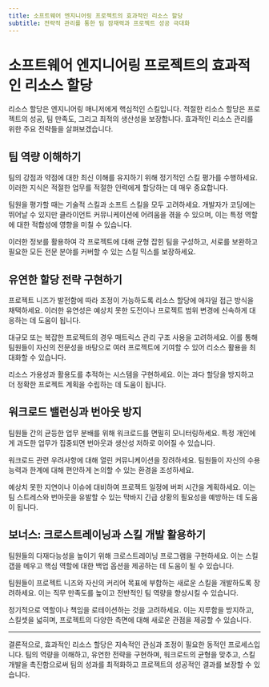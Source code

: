 ```yaml
---
title: 소프트웨어 엔지니어링 프로젝트의 효과적인 리소스 할당
subtitle: 전략적 관리를 통한 팀 잠재력과 프로젝트 성공 극대화
---
```


# 소프트웨어 엔지니어링 프로젝트의 효과적인 리소스 할당

리소스 할당은 엔지니어링 매니저에게 핵심적인 스킬입니다. 적절한 리소스 할당은 프로젝트의 성공, 팀 만족도, 그리고 최적의 생산성을 보장합니다. 효과적인 리소스 관리를 위한 주요 전략들을 살펴보겠습니다.

## 팀 역량 이해하기

팀의 강점과 약점에 대한 최신 이해를 유지하기 위해 정기적인 스킬 평가를 수행하세요. 이러한 지식은 적절한 업무를 적절한 인력에게 할당하는 데 매우 중요합니다.

팀원을 평가할 때는 기술적 스킬과 소프트 스킬을 모두 고려하세요. 개발자가 코딩에는 뛰어날 수 있지만 클라이언트 커뮤니케이션에 어려움을 겪을 수 있으며, 이는 특정 역할에 대한 적합성에 영향을 미칠 수 있습니다.

이러한 정보를 활용하여 각 프로젝트에 대해 균형 잡힌 팀을 구성하고, 서로를 보완하고 필요한 모든 전문 분야를 커버할 수 있는 스킬 믹스를 보장하세요.

## 유연한 할당 전략 구현하기

프로젝트 니즈가 발전함에 따라 조정이 가능하도록 리소스 할당에 애자일 접근 방식을 채택하세요. 이러한 유연성은 예상치 못한 도전이나 프로젝트 범위 변경에 신속하게 대응하는 데 도움이 됩니다.

대규모 또는 복잡한 프로젝트의 경우 매트릭스 관리 구조 사용을 고려하세요. 이를 통해 팀원들이 자신의 전문성을 바탕으로 여러 프로젝트에 기여할 수 있어 리소스 활용을 최대화할 수 있습니다.

리소스 가용성과 활용도를 추적하는 시스템을 구현하세요. 이는 과다 할당을 방지하고 더 정확한 프로젝트 계획을 수립하는 데 도움이 됩니다.

## 워크로드 밸런싱과 번아웃 방지

팀원들 간의 균등한 업무 분배를 위해 워크로드를 면밀히 모니터링하세요. 특정 개인에게 과도한 업무가 집중되면 번아웃과 생산성 저하로 이어질 수 있습니다.

워크로드 관련 우려사항에 대해 열린 커뮤니케이션을 장려하세요. 팀원들이 자신의 수용 능력과 한계에 대해 편안하게 논의할 수 있는 환경을 조성하세요.

예상치 못한 지연이나 이슈에 대비하여 프로젝트 일정에 버퍼 시간을 계획하세요. 이는 팀 스트레스와 번아웃을 유발할 수 있는 막바지 긴급 상황의 필요성을 예방하는 데 도움이 됩니다.

## 보너스: 크로스트레이닝과 스킬 개발 활용하기

팀원들의 다재다능성을 높이기 위해 크로스트레이닝 프로그램을 구현하세요. 이는 스킬 갭을 메우고 핵심 역할에 대한 백업 옵션을 제공하는 데 도움이 될 수 있습니다.

팀원들이 프로젝트 니즈와 자신의 커리어 목표에 부합하는 새로운 스킬을 개발하도록 장려하세요. 이는 직무 만족도를 높이고 전반적인 팀 역량을 향상시킬 수 있습니다.

정기적으로 역할이나 책임을 로테이션하는 것을 고려하세요. 이는 지루함을 방지하고, 스킬셋을 넓히며, 프로젝트의 다양한 측면에 대해 새로운 관점을 제공할 수 있습니다.

---

결론적으로, 효과적인 리소스 할당은 지속적인 관심과 조정이 필요한 동적인 프로세스입니다. 팀의 역량을 이해하고, 유연한 전략을 구현하며, 워크로드의 균형을 맞추고, 스킬 개발을 촉진함으로써 팀의 성과를 최적화하고 프로젝트의 성공적인 결과를 보장할 수 있습니다.
